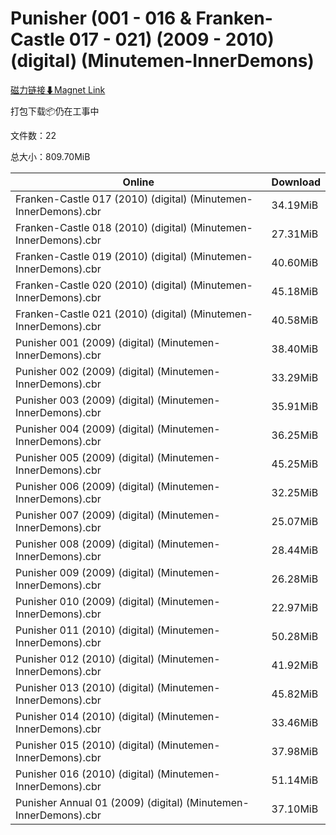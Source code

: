 # Punisher (001 - 016 & Franken-Castle 017 - 021) (2009 - 2010) (digital) (Minutemen-InnerDemons)

[磁力链接⬇Magnet Link](magnet:?xt=urn:btih:4e3538667852ab07089af1efa5faa3650f7b72e1&dn=Punisher%20%28001%20-%20016%20%26%20Franken-Castle%20017%20-%20021%29%20%282009%20-%202010%29%20%28digital%29%20%28Minutemen-InnerDemons%29)

打包下载📦仍在工事中

文件数：22

总大小：809.70MiB

Online | Download
--- | ---
Franken-Castle 017 (2010) (digital) (Minutemen-InnerDemons).cbr | 34.19MiB
Franken-Castle 018 (2010) (digital) (Minutemen-InnerDemons).cbr | 27.31MiB
Franken-Castle 019 (2010) (digital) (Minutemen-InnerDemons).cbr | 40.60MiB
Franken-Castle 020 (2010) (digital) (Minutemen-InnerDemons).cbr | 45.18MiB
Franken-Castle 021 (2010) (digital) (Minutemen-InnerDemons).cbr | 40.58MiB
Punisher 001 (2009) (digital) (Minutemen-InnerDemons).cbr | 38.40MiB
Punisher 002 (2009) (digital) (Minutemen-InnerDemons).cbr | 33.29MiB
Punisher 003 (2009) (digital) (Minutemen-InnerDemons).cbr | 35.91MiB
Punisher 004 (2009) (digital) (Minutemen-InnerDemons).cbr | 36.25MiB
Punisher 005 (2009) (digital) (Minutemen-InnerDemons).cbr | 45.25MiB
Punisher 006 (2009) (digital) (Minutemen-InnerDemons).cbr | 32.25MiB
Punisher 007 (2009) (digital) (Minutemen-InnerDemons).cbr | 25.07MiB
Punisher 008 (2009) (digital) (Minutemen-InnerDemons).cbr | 28.44MiB
Punisher 009 (2009) (digital) (Minutemen-InnerDemons).cbr | 26.28MiB
Punisher 010 (2009) (digital) (Minutemen-InnerDemons).cbr | 22.97MiB
Punisher 011 (2010) (digital) (Minutemen-InnerDemons).cbr | 50.28MiB
Punisher 012 (2010) (digital) (Minutemen-InnerDemons).cbr | 41.92MiB
Punisher 013 (2010) (digital) (Minutemen-InnerDemons).cbr | 45.82MiB
Punisher 014 (2010) (digital) (Minutemen-InnerDemons).cbr | 33.46MiB
Punisher 015 (2010) (digital) (Minutemen-InnerDemons).cbr | 37.98MiB
Punisher 016 (2010) (digital) (Minutemen-InnerDemons).cbr | 51.14MiB
Punisher Annual 01 (2009) (digital) (Minutemen-InnerDemons).cbr | 37.10MiB